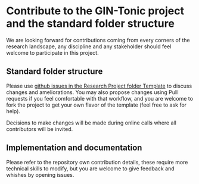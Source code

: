 # Contribute to the GIN-Tonic project and the standard folder structure

We are looking forward for contributions coming from every corners of the research landscape, any discipline and any stakeholder should feel welcome to participate in this project.

## Standard folder structure

Please use [github issues in the Research Project folder Template](https://github.com/tonic-team/Tonic-Research-Project-Template/issues) to discuss changes and ameliorations.
You may also propose changes using Pull requests if you feel comfortable with that workflow, and you are welcome to fork the project to get your own flavor of the template
(feel free to ask for help).

Decisions to make changes will be made during online calls where all contributors will be invited.

## Implementation and documentation

Please refer to the repository own contribution details, these require more technical skills to modify, but you are welcome to give feedback and whishes by opening issues.
